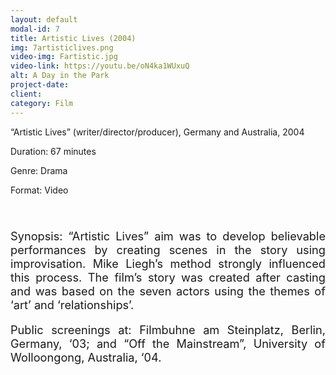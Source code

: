 ```yaml
---
layout: default
modal-id: 7
title: Artistic Lives (2004)
img: 7artisticlives.png
video-img: Fartistic.jpg
video-link: https://youtu.be/oN4ka1WUxuQ
alt: A Day in the Park
project-date: 
client:
category: Film
---
```


“Artistic Lives” (writer/director/producer), Germany and Australia, 2004

Duration: 67 minutes

Genre: Drama

Format: Video


<div style="height:40px;"></div>
<div style="text-align: justify; font-size: 1.3em;">
Synopsis: “Artistic Lives” aim was to develop believable performances by creating scenes in the story using improvisation. Mike Liegh’s method strongly influenced this process. The filmʼs story was created after casting and was based on the seven actors using the themes of ‘art’ and ‘relationships’.

Public screenings at: Filmbuhne am Steinplatz, Berlin, Germany, ‘03; and “Off the Mainstream”, University of Wolloongong, Australia, ‘04.
</div>
